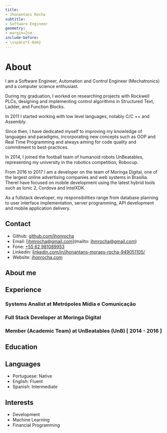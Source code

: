 ```yaml
---
title:
- Jhonantans Rocha
subtitle:
- Software Engineer
geometry:
- margin=2cm
include-before:
- \vspace*{-6em} 
---
```


# About

I am a Software Engineer, Automation and Control Engineer (Mechatronics) and a computer
science enthusiast.

During my graduation, I worked on researching projects with Rockwell PLCs,
designing and implementing control algorithms in Structured Text, Ladder, and
Function Blocks.

In 2011 I started working with low level languages, notably C/C ++ and Assembly.

Since then, I have dedicated myself to improving my knowledge of languages ​and
paradigms, incorporating new concepts such as OOP and Real Time Programming and
always aiming for code quality and commitment to best-practices.

In 2014, I joined the football team of humanoid robots UnBeatables, representing
my university in the robotics competition, Robocup.

From 2016 to 2017 I am a developer on the team of Moringa Digital, one of the largest
online advertising companies and web systems in Brasilia.  ThereI have focused on mobile development using the latest hybrid tools
such as Ionic 2, Cordova and IntelXDK.

As a fullstack developer, my responsibilities range from database planning to
user interface implementation, server programming, API development and mobile application delivery.


## Contact

- Github: [github.com/jhonrocha](https://github.com/jhonrocha)
- Email: [jhmrocha@gmail.com](mailto: jhmrocha@gmail.com)
- Fone: [+55 62 981089953](tel:+5562981089953)
- Linkedin: [linkedin.com/in/jhonantans-moraes-rocha-949051105/](https://www.linkedin.com/in/jhonantans-moraes-rocha-949051105/)
- Website: [jhonrocha.com](https://jhonrocha.com)


## About me


## Experience

### Systems Analist at Metrópoles Mídia e Comunicação
### Full Stack Developer at Moringa Digital
### Member (Academic Team) at UnBeatables (UnB) [ 2014 - 2016 ]

## Education

## Languages

- Portuguese: Native
- English: Fluent
- Spanish: Intermediate

## Interests

- Development
- Machine Learning
- Financial Programming
